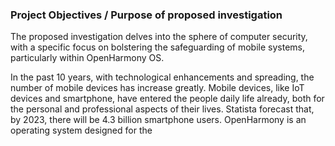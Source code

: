 ### Project Objectives / Purpose of proposed investigation

The proposed investigation delves into the sphere of computer security, with a specific focus on bolstering the safeguarding of mobile systems, particularly within OpenHarmony OS.  

In the past 10 years, with technological enhancements and spreading, the number of mobile devices has increase greatly. Mobile devices, like IoT devices and smartphone, have entered the people daily life already, both for the personal and professional aspects of their lives. Statista forecast that, by 2023, there will be 4.3 billion smartphone users. OpenHarmony is an operating system designed for the 